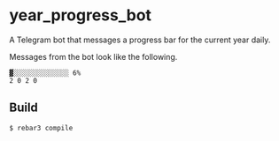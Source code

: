 year_progress_bot
=====

A Telegram bot that messages a progress bar for the current year daily.

Messages from the bot look like the following.
```
▓░░░░░░░░░░░░░░ 6%
2 0 2 0
```

Build
-----

    $ rebar3 compile
